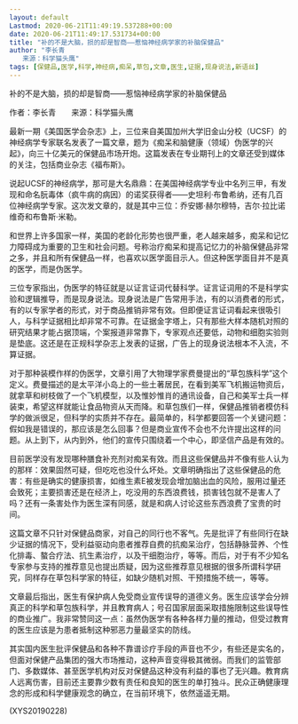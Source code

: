 ```yaml
---
layout: default
Lastmod: 2020-06-21T11:49:19.537288+00:00
date: 2020-06-21T11:49:17.531734+00:00
title: "补的不是大脑，损的却是智商——惹恼神经病学家的补脑保健品"
author: "李长青
　　来源：科学猫头鹰"
tags: [保健品,医学,科学,神经病,痴呆,草包,文章,医生,证据,现身说法,新语丝]
---
```


补的不是大脑，损的却是智商——惹恼神经病学家的补脑保健品

作者：李长青　　来源：科学猫头鹰

最新一期《美国医学会杂志》上，三位来自美国加州大学旧金山分校（UCSF）的神经病学专家联名发表了一篇文章，题为《痴呆和脑健康（领域）伪医学的兴起》，向三十亿美元的保健品市场开炮。这篇发表在专业期刊上的文章还受到媒体的关注，包括商业杂志《福布斯》。

说起UCSF的神经病学，那可是大名鼎鼎：在美国神经病学专业中名列三甲，有发现和命名朊毒体（疯牛病的病因）的诺奖获得者——史坦利·布鲁希纳，还有几百位神经病学专家。这次发文章的，就是其中三位：乔安娜·赫尔穆特，吉尔·拉比诺维奇和布鲁斯·米勒。

和世界上许多国家一样，美国的老龄化形势也很严重，老人越来越多，痴呆和记忆力障碍成为重要的卫生和社会问题。号称治疗痴呆和提高记忆力的补脑保健品非常之多，并且和所有保健品一样，也喜欢以医学面目示人。但这种医学面目并不是真的医学，而是伪医学。

三位专家指出，伪医学的特征就是以证言证词代替科学。证言证词用的不是科学实验和逻辑推导，而是现身说法。现身说法是广告常用手法，有的以消费者的形式，有的以专家学者的形式，对于商品推销非常有效。但即便证言证词看起来很吸引人，与科学证据相比却非常不可靠。在证据金字塔上，只有那些大样本随机对照的研究结果才能占据顶端，个案报道非常靠下，专家观点还要低，动物和细胞实验则是垫底。这还是在正规科学杂志上发表的证据，广告上的现身说法根本不入流，不算证据。

对于那种装模作样的伪医学，文章引用了大物理学家费曼提出的“草包族科学”这个定义。费曼描述的是太平洋小岛上的一些土著居民，在看到美军飞机搬运物资后，就拿草和树枝做了一个飞机模型，以及惟妙惟肖的通讯设备，自己和美军士兵一样装束，希望这样就能让食品物资从天而降。和草包族们一样，保健品推销者模仿科学的做派很足，但科学的实质并不存在。最简单的，科学都要回答一个关键问题：假如我是错误的，那应该是怎么回事？但是商业宣传不会也不允许提出这样的问题。从上到下，从内到外，他们的宣传只围绕着一个中心，即坚信产品是有效的。

目前医学没有发现哪种膳食补充剂对痴呆有效。而且这些保健品并不像有些人认为的那样：效果固然可疑，但吃吃也没什么坏处。文章明确指出了这些保健品的危害：有些是确实的健康损害，如维生素E被发现会增加脑出血的风险，服用过量还会致死；主要损害还是在经济上，吃没用的东西浪费钱，损害钱包就不是害人了吗？还有一条害处作为医生深有同感，就是和病人讨论这些东西浪费了宝贵的时间。

这篇文章不只针对保健品商家，对自己的同行也不客气。先是批评了有些同行在缺少证据的情况下，受利益驱动向患者推荐自费的抗痴呆治疗，包括静脉营养、个性化排毒、螯合疗法、抗生素治疗，以及干细胞治疗，等等。而后，对于有不少知名专家参与支持的推荐意见也提出质疑，因为这些推荐意见根据的很多所谓科学研究，同样存在草包科学家的特征，如缺少随机对照、干预措施不统一，等等。

文章最后指出，医生有保护病人免受商业宣传误导的道德义务。医生应该学会分辨真正的科学和草包族科学，并且教育病人；号召国家层面采取措施限制这些误导性的商业推广。我非常赞同这一点：虽然伪医学有各种各样力量的推动，但受过教育的医生应该是为患者抵制这种邪恶力量最坚实的防线。

其实国内医生批评保健品和各种不靠谱诊疗手段的声音也不少，有些还是实名的，但面对保健产品集团的强大市场推动，这种声音变得极其微弱。而我们的监管部门、多数媒体、甚至医学机构对反对保健品这种没有利益的事也了无兴趣。教育病人远离伤害，目前还主要靠少数有责任和良知的医生的单打独斗。民众正确健康理念的形成和科学健康观念的确立，在当前环境下，依然遥遥无期。

(XYS20190228)

